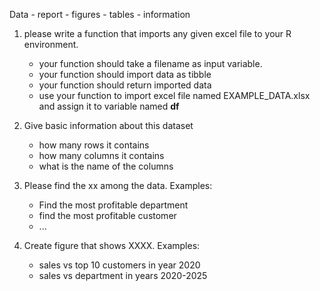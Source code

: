 Data
	- report
	- figures
	- tables
	- information



1. please write a function that imports any given excel file  to your R environment.

	- your function should take a filename as input variable.
	- your function should import data as tibble
	- your function should return imported data
	- use your function to import excel file named  EXAMPLE_DATA.xlsx and assign it to variable named **df**

2. Give basic information about this dataset
	- how many rows it contains
	- how many columns it contains 
	- what is the name of the columns

3. Please find the xx among the data. Examples: 
	- Find the most profitable department
	- find the most profitable customer
	- ...

4. Create figure that shows XXXX. Examples: 
	- sales vs top 10 customers in year 2020
	- sales vs department in years 2020-2025


